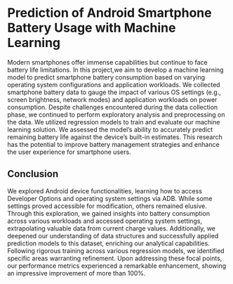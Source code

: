 # Prediction of Android Smartphone Battery Usage with Machine Learning

Modern smartphones offer immense capabilities but continue to face battery
life limitations. In this project,we aim to develop a machine learning model to
predict smartphone battery consumption based on varying operating system
configurations and application workloads. We collected smartphone battery
data to gauge the impact of various OS settings (e.g., screen brightness,
network modes) and application workloads on power consumption. Despite
challenges encountered during the data collection phase, we continued to
perform exploratory analysis and preprocessing on the data. We utilized
regression models to train and evaluate our machine learning solution. We
assessed the model’s ability to accurately predict remaining battery life
against the device’s built-in estimates. This research has the potential to
improve battery management strategies and enhance the user experience
for smartphone users.

## Conclusion

We explored Android device functionalities, learning how to access
Developer Options and operating system settings via ADB. While
some settings proved accessible for modification, others remained
elusive. Through this exploration, we gained insights into battery
consumption across various workloads and accessed operating system
settings, extrapolating valuable data from current charge values.
Additionally, we deepened our understanding of data structures and
successfully applied prediction models to this dataset, enriching our
analytical capabilities. Following rigorous training across various
regression models, we identified specific areas warranting refinement.
Upon addressing these focal points, our performance metrics
experienced a remarkable enhancement, showing an impressive
improvement of more than 100%.
